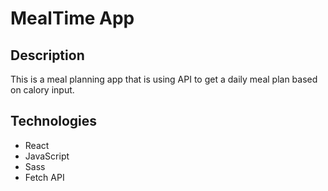 # MealTime App

## Description

This is a meal planning app that is using API to get a daily meal plan based on calory input.

## Technologies

- React
- JavaScript
- Sass
- Fetch API


